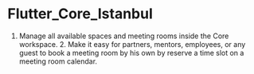 # Flutter_Core_Istanbul
1. Manage all available spaces and meeting rooms inside the Core workspace. 2. Make it easy for partners, mentors, employees, or any guest to book a meeting room by his own by reserve a time slot on a meeting room calendar.
